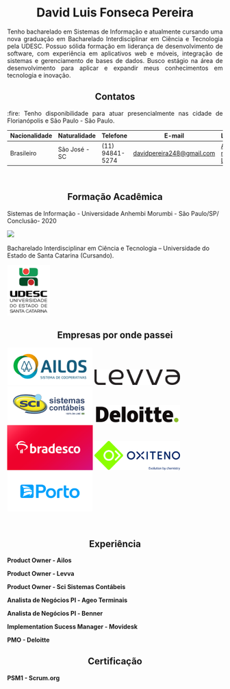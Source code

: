 <h1 align="center"> David Luis Fonseca Pereira </h1>



<p align="justify">Tenho bacharelado em Sistemas de Informação e atualmente cursando uma nova graduação em Bacharelado Interdisciplinar em Ciência e Tecnologia pela UDESC. Possuo sólida formação em
liderança de desenvolvimento de software, com experiência em aplicativos web e móveis, integração de sistemas e gerenciamento de bases de dados. Busco estágio na área de desenvolvimento para
aplicar e expandir meus conhecimentos em tecnologia e inovação.</p>


<h2 align="center"> Contatos </h2>

 <p align="justify"> :fire: Tenho disponibilidade para atuar presencialmente nas cidade de Florianópolis e São Paulo - São Paulo. </p>

 |Nacionalidade|Naturalidade|Telefone|E-mail|Linkedin|
| -------- | -------- | -------- |-------- | -------- |
|Brasileiro|São José - SC|(11) 94841-5274|davidpereira248@gmail.com|<a href="http://www.linkedin.com/in/davidlfp" target="_blank">Acesse meu Linkedin</a>
<br>

<h2 align="center"> Formação Acadêmica </h2>

Sistemas de Informação - Universidade Anhembi Morumbi - São Paulo/SP/
Conclusão- 2020

<img src="https://user-images.githubusercontent.com/26278819/164345517-5255811b-cc72-44b8-a85b-227a346bc4d2.png"
  heigth="200" width="200">  

Bacharelado Interdisciplinar em Ciência e Tecnologia – Universidade do Estado de Santa Catarina (Cursando).

<img src="img/Marca_da_Udesc.jpg" heigth="100" width="100">

<br>

<h2 align="center"> Empresas por onde passei </h2>

<img src="img/ailos.png" heigth="200" width="200">  <img src="img//levva1.png" heigth="100" width="200"> <img src="img/sci.png" heigth="200" width="200"> <img src="img/deloitte.png" heigth="200" width="200"> <img src="img/bradesco.png" heigth="200" width="200"> <img src="img/Oxiteno.jpg" heigth="200" width="200"> <img src="img/portoseguro.png" heigth="200" width="200">

<br>

<h2 align="center"> Experiência </h2>

<strong>Product Owner - Ailos </strong>
<br>

<strong>Product Owner - Levva </strong>
<br>

<strong>Product Owner - Sci Sistemas Contábeis </strong>
<br>

<strong>Analista de Negócios Pl - Ageo Terminais </strong>
<br>

<strong>Analista de Negócios Pl - Benner </strong>
<br>

<strong>Implementation Sucess Manager - Movidesk </strong>
<br>

<strong>PMO - Deloitte </strong>
<br>

<h2 align="center"> Certificação </h2>

<strong>PSM1 - Scrum.org </strong>
<br>
